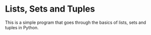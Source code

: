 # Lists, Sets and Tuples

This is a simple program that goes through the basics of lists, sets and tuples in Python.
